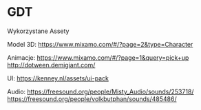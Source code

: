 # GDT
Wykorzystane Assety

Model 3D:
https://www.mixamo.com/#/?page=2&type=Character

Animacje:
https://www.mixamo.com/#/?page=1&query=pick+up
http://dotween.demigiant.com/

UI:
https://kenney.nl/assets/ui-pack

Audio:
https://freesound.org/people/Misty_Audio/sounds/253718/
https://freesound.org/people/volkbutphan/sounds/485486/
